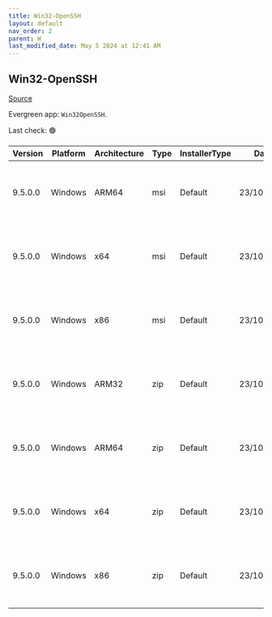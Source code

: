 ```yaml
---
title: Win32-OpenSSH
layout: default
nav_order: 2
parent: W
last_modified_date: May 5 2024 at 12:41 AM
---
```


## Win32-OpenSSH

[Source](https://github.com/PowerShell/Win32-OpenSSH/)

Evergreen app: `Win32OpenSSH`. 

Last check: 🟢

| Version | Platform | Architecture | Type | InstallerType | Date       | Size    | URI                                                                                                                                                                                                                  |
| ------- | -------- | ------------ | ---- | ------------- | ---------- | ------- | -------------------------------------------------------------------------------------------------------------------------------------------------------------------------------------------------------------------- |
| 9.5.0.0 | Windows  | ARM64        | msi  | Default       | 23/10/2023 | 5365760 | [https://github.com/PowerShell/Win32-OpenSSH/releases/download/v9.5.0.0p1-Beta/OpenSSH-ARM64-v9.5.0.0.msi](https://github.com/PowerShell/Win32-OpenSSH/releases/download/v9.5.0.0p1-Beta/OpenSSH-ARM64-v9.5.0.0.msi) |
| 9.5.0.0 | Windows  | x64          | msi  | Default       | 23/10/2023 | 5742592 | [https://github.com/PowerShell/Win32-OpenSSH/releases/download/v9.5.0.0p1-Beta/OpenSSH-Win64-v9.5.0.0.msi](https://github.com/PowerShell/Win32-OpenSSH/releases/download/v9.5.0.0p1-Beta/OpenSSH-Win64-v9.5.0.0.msi) |
| 9.5.0.0 | Windows  | x86          | msi  | Default       | 23/10/2023 | 5091328 | [https://github.com/PowerShell/Win32-OpenSSH/releases/download/v9.5.0.0p1-Beta/OpenSSH-Win32-v9.5.0.0.msi](https://github.com/PowerShell/Win32-OpenSSH/releases/download/v9.5.0.0p1-Beta/OpenSSH-Win32-v9.5.0.0.msi) |
| 9.5.0.0 | Windows  | ARM32        | zip  | Default       | 23/10/2023 | 4074966 | [https://github.com/PowerShell/Win32-OpenSSH/releases/download/v9.5.0.0p1-Beta/OpenSSH-ARM.zip](https://github.com/PowerShell/Win32-OpenSSH/releases/download/v9.5.0.0p1-Beta/OpenSSH-ARM.zip)                       |
| 9.5.0.0 | Windows  | ARM64        | zip  | Default       | 23/10/2023 | 4090699 | [https://github.com/PowerShell/Win32-OpenSSH/releases/download/v9.5.0.0p1-Beta/OpenSSH-ARM64.zip](https://github.com/PowerShell/Win32-OpenSSH/releases/download/v9.5.0.0p1-Beta/OpenSSH-ARM64.zip)                   |
| 9.5.0.0 | Windows  | x64          | zip  | Default       | 23/10/2023 | 4856219 | [https://github.com/PowerShell/Win32-OpenSSH/releases/download/v9.5.0.0p1-Beta/OpenSSH-Win64.zip](https://github.com/PowerShell/Win32-OpenSSH/releases/download/v9.5.0.0p1-Beta/OpenSSH-Win64.zip)                   |
| 9.5.0.0 | Windows  | x86          | zip  | Default       | 23/10/2023 | 4184892 | [https://github.com/PowerShell/Win32-OpenSSH/releases/download/v9.5.0.0p1-Beta/OpenSSH-Win32.zip](https://github.com/PowerShell/Win32-OpenSSH/releases/download/v9.5.0.0p1-Beta/OpenSSH-Win32.zip)                   |
